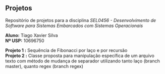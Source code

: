 ## Projetos

Repositório de projetos para a disciplina *SEL0456 - Desenvolvimento de Software para Sistemas Embarcados com Sistemas Operacionais* <br />

**Aluno:** Tiago Xavier Silva <br />
**Nº USP:** 10696750 <br />

**Projeto 1 :** Sequência de Fibonacci por laço e por recursão <br />
**Projeto 2 :** Classe proposta para manipulação específica de um arquivo texto com método de mudança de separador utilizando tanto laço (branch master), quanto regex (branch regex)<br />